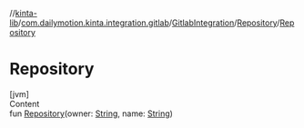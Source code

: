 //[kinta-lib](../../../../index.md)/[com.dailymotion.kinta.integration.gitlab](../../index.md)/[GitlabIntegration](../index.md)/[Repository](index.md)/[Repository](-repository.md)



# Repository  
[jvm]  
Content  
fun [Repository](-repository.md)(owner: [String](https://kotlinlang.org/api/latest/jvm/stdlib/kotlin/-string/index.html), name: [String](https://kotlinlang.org/api/latest/jvm/stdlib/kotlin/-string/index.html))  



